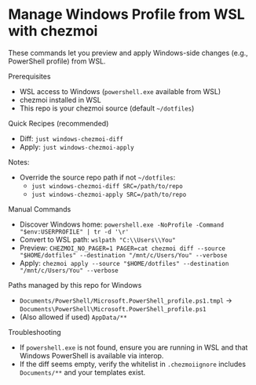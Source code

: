 # Manage Windows Profile from WSL with chezmoi

These commands let you preview and apply Windows-side changes (e.g., PowerShell profile) from WSL.

Prerequisites
- WSL access to Windows (`powershell.exe` available from WSL)
- chezmoi installed in WSL
- This repo is your chezmoi source (default `~/dotfiles`)

Quick Recipes (recommended)
- Diff: `just windows-chezmoi-diff`
- Apply: `just windows-chezmoi-apply`

Notes:
- Override the source repo path if not `~/dotfiles`:
  - `just windows-chezmoi-diff SRC=/path/to/repo`
  - `just windows-chezmoi-apply SRC=/path/to/repo`

Manual Commands
- Discover Windows home: `powershell.exe -NoProfile -Command "$env:USERPROFILE" | tr -d '\r'`
- Convert to WSL path: `wslpath "C:\\Users\\You"`
- Preview: `CHEZMOI_NO_PAGER=1 PAGER=cat chezmoi diff --source "$HOME/dotfiles" --destination "/mnt/c/Users/You" --verbose`
- Apply: `chezmoi apply --source "$HOME/dotfiles" --destination "/mnt/c/Users/You" --verbose`

Paths managed by this repo for Windows
- `Documents/PowerShell/Microsoft.PowerShell_profile.ps1.tmpl` → `Documents\PowerShell\Microsoft.PowerShell_profile.ps1`
- (Also allowed if used) `AppData/**`

Troubleshooting
- If `powershell.exe` is not found, ensure you are running in WSL and that Windows PowerShell is available via interop.
- If the diff seems empty, verify the whitelist in `.chezmoiignore` includes `Documents/**` and your templates exist.
